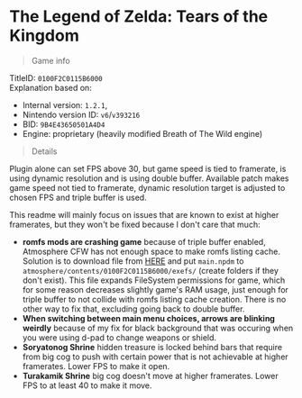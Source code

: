# The Legend of Zelda: Tears of the Kingdom

> Game info

TitleID: `0100F2C0115B6000`<br>
Explanation based on:
- Internal version: `1.2.1`, 
- Nintendo version ID: `v6`/`v393216`
- BID: `9B4E43650501A4D4`
- Engine: proprietary (heavily modified Breath of The Wild engine)

> Details

Plugin alone can set FPS above 30, but game speed is tied to framerate, is using dynamic resolution and is using double buffer. Available patch makes game speed not tied to framerate, dynamic resolution target is adjusted to chosen FPS and triple buffer is used. 

This readme will mainly focus on issues that are known to exist at higher framerates, but they won't be fixed because I don't care that much:
- **romfs mods are crashing game** because of triple buffer enabled, Atmosphere CFW has not enough space to make romfs listing cache. Solution is to download file from [HERE](../../atmosphere/contents/0100F2C0115B6000/exefs/main.npdm) and put `main.npdm` to `atmosphere/contents/0100F2C0115B6000/exefs/` (create folders if they don't exist). This file expands FileSystem permissions for game, which for some reason decreases slightly game's RAM usage, just enough for triple buffer to not collide with romfs listing cache creation. There is no other way to fix that, excluding going back to double buffer.
- **When switching between main menu choices, arrows are blinking weirdly** because of my fix for black background that was occuring when you were using d-pad to change weapons or shield. 
- **Soryatonog Shrine** hidden treasure is locked behind bars that require from big cog to push with certain power that is not achievable at higher framerates. Lower FPS to make it open.
- **Turakamik Shrine** big cog doesn't move at higher framerates. Lower FPS to at least 40 to make it move.
